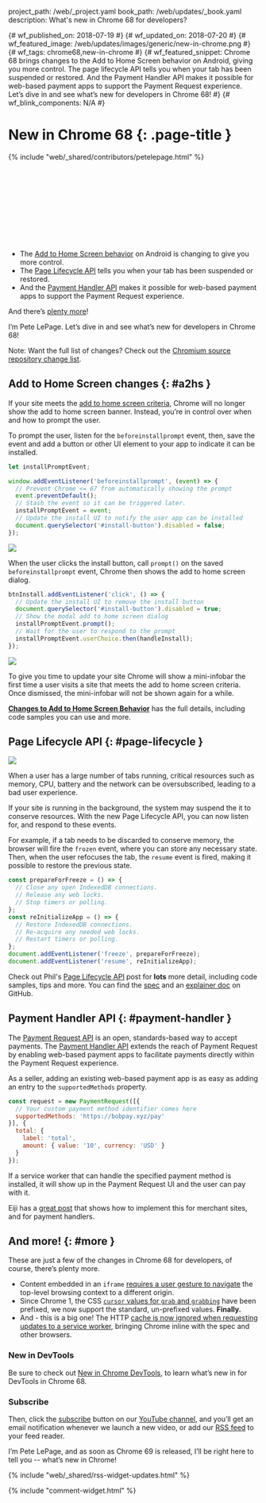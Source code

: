 project_path: /web/_project.yaml
book_path: /web/updates/_book.yaml
description: What's new in Chrome 68 for developers?

{# wf_published_on: 2018-07-19 #}
{# wf_updated_on: 2018-07-20 #}
{# wf_featured_image: /web/updates/images/generic/new-in-chrome.png #}
{# wf_tags: chrome68,new-in-chrome #}
{# wf_featured_snippet: Chrome 68 brings changes to the Add to Home Screen behavior on Android, giving you more control. The page lifecycle API tells you when your tab has been suspended or restored. And the Payment Handler API makes it possible for web-based payment apps to support the Payment Request experience. Let’s dive in and see what’s new for developers in Chrome 68! #}
{# wf_blink_components: N/A #}

# New in Chrome 68 {: .page-title }

{% include "web/_shared/contributors/petelepage.html" %}

<div class="clearfix"></div>

<div class="video-wrapper">
  <iframe class="devsite-embedded-youtube-video" data-video-id="TODO"
          data-autohide="1" data-showinfo="0" frameborder="0" allowfullscreen>
  </iframe>
</div>

* The [Add to Home Screen behavior](#a2hs) on Android is changing to give
  you more control.
* The [Page Lifecycle API](#page-lifecycle) tells you when your tab has been
  suspended or restored.
* And the [Payment Handler API](#payment-handler) makes it possible for
  web-based payment apps to support the Payment Request experience.

And there’s [plenty more](#more)!

I’m Pete LePage. Let’s dive in and see what’s new for developers in Chrome 68!

<div class="clearfix"></div>

Note: Want the full list of changes? Check out the
[Chromium source repository change list](https://chromium.googlesource.com/chromium/src/+log/67.0.3396.62..68.0.3396.62).


## Add to Home Screen changes {: #a2hs }

If your site meets the
[add to home screen criteria](/web/fundamentals/app-install-banners/#criteria),
Chrome will no longer show the add to home screen banner. Instead, you’re in
control over when and how to prompt the user.

To prompt the user, listen for the `beforeinstallprompt` event, then, save
the event and add a button or other UI element to your app to indicate it can
be installed.

```javascript
let installPromptEvent;

window.addEventListener('beforeinstallprompt', (event) => {
  // Prevent Chrome <= 67 from automatically showing the prompt
  event.preventDefault();
  // Stash the event so it can be triggered later.
  installPromptEvent = event;
  // Update the install UI to notify the user app can be installed
  document.querySelector('#install-button').disabled = false;
});
```

<img src="/web/updates/images/2018/06/a2hs-dialog-g.png" class="attempt-right">

When the user clicks the install button, call `prompt()` on the saved
`beforeinstallprompt` event, Chrome then shows the add to home screen dialog.

<div class="clearfix"></div>

```javascript
btnInstall.addEventListener('click', () => {
  // Update the install UI to remove the install button
  document.querySelector('#install-button').disabled = true;
  // Show the modal add to home screen dialog
  installPromptEvent.prompt();
  // Wait for the user to respond to the prompt
  installPromptEvent.userChoice.then(handleInstall);
});
```

<img src="/web/updates/images/2018/06/a2hs-infobar-g.png" class="attempt-right">

To give you time to update your site Chrome will show a mini-infobar the first
time a user visits a site that meets the add to home screen criteria. Once
dismissed, the mini-infobar will not be shown again for a while.

[**Changes to Add to Home Screen Behavior**](/web/updates/2018/06/a2hs-updates)
has the full details, including code samples you can use and more.


<div class="clearfix"></div>

## Page Lifecycle API {: #page-lifecycle }

<a href="/web/updates/images/2018/07/lifecycle-states.png">
  <img src="/web/updates/images/2018/07/lifecycle-states.png" class="attempt-right">
</a>

When a user has a large number of tabs running, critical resources such as
memory, CPU, battery and the network can be oversubscribed, leading to a
bad user experience.

If your site is running in the background, the system may suspend the it to
conserve resources. With the new Page Lifecycle API, you can now listen for,
and respond to these events.

For example, if a tab needs to be discarded to conserve memory, the browser
will fire the `frozen` event, where you can store any necessary state. Then,
when the user refocuses the tab, the `resume` event is fired, making it
possible to restore the previous state.

<div class="clearfix"></div>

```javascript
const prepareForFreeze = () => {
  // Close any open IndexedDB connections.
  // Release any web locks.
  // Stop timers or polling.
};
const reInitializeApp = () => {
  // Restore IndexedDB connections.
  // Re-acquire any needed web locks.
  // Restart timers or polling.
};
document.addEventListener('freeze', prepareForFreeze);
document.addEventListener('resume', reInitializeApp);
```

Check out Phil's [Page Lifecycle API](/web/updates/2018/07/page-lifecycle-api)
post for **lots** more detail, including code samples, tips and more.
You can find the [spec](https://wicg.github.io/page-lifecycle/spec.html) and an
[explainer doc](https://github.com/WICG/page-lifecycle) on GitHub.

<div class="clearfix"></div>


##  Payment Handler API {: #payment-handler }


The [Payment Request API](https://www.w3.org/TR/payment-request/) is an open,
standards-based way to accept payments. The
[Payment Handler API](https://www.w3.org/TR/payment-handler/) extends the
reach of Payment Request by enabling web-based payment apps to facilitate
payments directly within the Payment Request experience.

As a seller, adding an existing web-based payment app is as easy as adding an
entry to the `supportedMethods` property.

```javascript
const request = new PaymentRequest([{
  // Your custom payment method identifier comes here
  supportedMethods: 'https://bobpay.xyz/pay'
}], {
  total: {
    label: 'total',
    amount: { value: '10', currency: 'USD' }
  }
});
```

If a service worker that can handle the specified payment method is installed,
it will show up in the Payment Request UI and the user can pay with it.

Eiji has a [great post](/web/updates/2018/06/payment-handler-api) that shows
how to implement this for merchant sites, and for payment handlers.


## And more! {: #more }

These are just a few of the changes in Chrome 68 for developers, of course,
there’s plenty more.


* Content embedded in an `iframe`
  [requires a user gesture to navigate](https://www.chromestatus.com/feature/5629582019395584)
  the top-level browsing context to a different origin.
* Since Chrome 1, the CSS
  [`cursor` values for `grab` and `grabbing`](https://www.chromestatus.com/feature/5575087101050880)
  have been  prefixed, we now support the standard, un-prefixed values.
  **Finally.**
* And - this is a big one! The HTTP [cache is now ignored when requesting
  updates to a service worker](/web/updates/2018/06/fresher-sw), bringing
  Chrome inline with the spec and other browsers.




### New in DevTools

Be sure to check out [New in Chrome DevTools](/web/updates/2018/05/devtools), to
learn what’s new in for DevTools in Chrome 68.

### Subscribe

Then, click the [subscribe](https://goo.gl/6FP1a5) button on our
[YouTube channel](https://www.youtube.com/user/ChromeDevelopers/), and
you’ll get an email notification whenever we launch a new video, or add our
[RSS feed](/web/shows/rss.xml) to your feed reader.


I’m Pete LePage, and as soon as Chrome 69 is released, I’ll be right
here to tell you -- what’s new in Chrome!

{% include "web/_shared/rss-widget-updates.html" %}

{% include "comment-widget.html" %}
